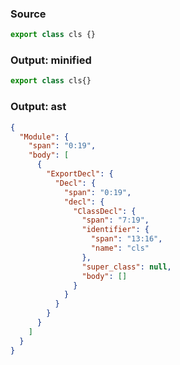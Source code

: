 ### Source
```js source:module
export class cls {}
```

### Output: minified
```js
export class cls{}
```

### Output: ast
```json
{
  "Module": {
    "span": "0:19",
    "body": [
      {
        "ExportDecl": {
          "Decl": {
            "span": "0:19",
            "decl": {
              "ClassDecl": {
                "span": "7:19",
                "identifier": {
                  "span": "13:16",
                  "name": "cls"
                },
                "super_class": null,
                "body": []
              }
            }
          }
        }
      }
    ]
  }
}
```
